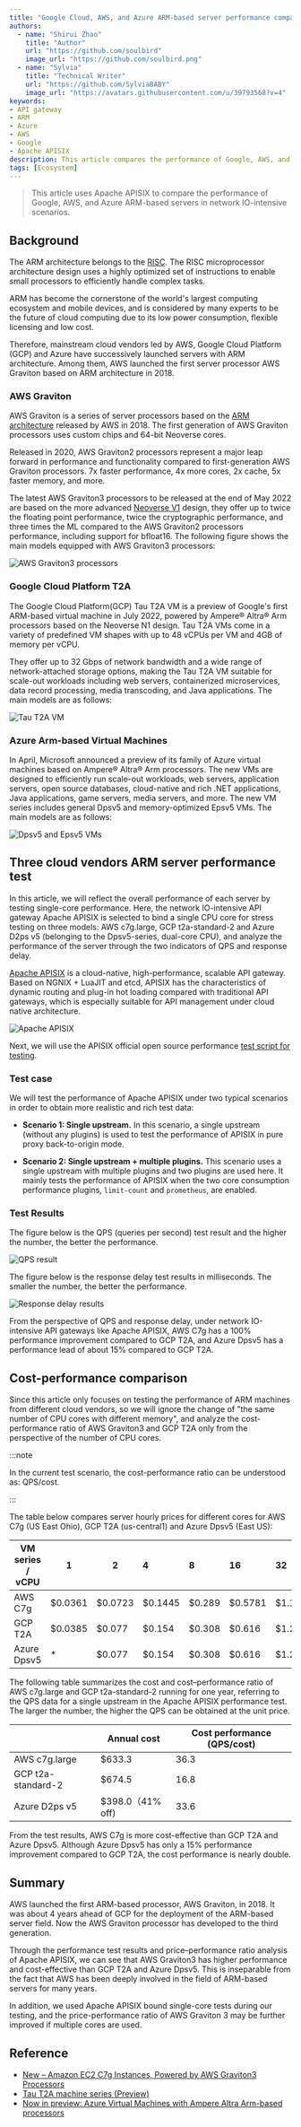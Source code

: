 ```yaml
---
title: "Google Cloud, AWS, and Azure ARM-based server performance comparison"
authors:
  - name: "Shirui Zhao"
    title: "Author"
    url: "https://github.com/soulbird"
    image_url: "https://github.com/soulbird.png"
  - name: "Sylvia"
    title: "Technical Writer"
    url: "https://github.com/SylviaBABY"
    image_url: "https://avatars.githubusercontent.com/u/39793568?v=4"
keywords: 
- API gateway
- ARM
- Azure
- AWS
- Google
- Apache APISIX
description: This article compares the performance of Google, AWS, and Azure ARM-based servers in network IO-intensive scenarios through the API gateway Apache APISIX.
tags: [Ecosystem]
---
```


> This article uses  Apache APISIX to compare the performance of Google, AWS, and Azure ARM-based servers in network IO-intensive scenarios.

<!--truncate-->

<head>
    <link rel="canonical" href="https://api7.ai/2022/08/12/arm-performance-google-aws-azure-with-apisix/" />
</head>

## Background

The ARM architecture belongs to the [RISC](https://en.wikipedia.org/wiki/Reduced_instruction_set_computer). The RISC microprocessor architecture design uses a highly optimized set of instructions to enable small processors to efficiently handle complex tasks.

ARM has become the cornerstone of the world's largest computing ecosystem and mobile devices, and is considered by many experts to be the future of cloud computing due to its low power consumption, flexible licensing and low cost.

Therefore, mainstream cloud vendors led by AWS, Google Cloud Platform (GCP) and Azure have successively launched servers with ARM architecture. Among them, AWS launched the first server processor AWS Graviton based on ARM architecture in 2018.

### AWS Graviton

AWS Graviton is a series of server processors based on the [ARM architecture](https://www.arm.com/) released by AWS in 2018. The first generation of AWS Graviton processors uses custom chips and 64-bit Neoverse cores.

Released in 2020, AWS Graviton2 processors represent a major leap forward in performance and functionality compared to first-generation AWS Graviton processors. 7x faster performance, 4x more cores, 2x cache, 5x faster memory, and more.

The latest AWS Graviton3 processors to be released at the end of May 2022 are based on the more advanced [Neoverse V1](https://www.arm.com/zh-TW/products/silicon-ip-cpu/neoverse/neoverse-v1) design, they offer up to twice the floating point performance, twice the cryptographic performance, and three times the ML compared to the AWS Graviton2 processors performance, including support for bfloat16. The following figure shows the main models equipped with AWS Graviton3 processors:

![AWS Graviton3 processors](https://static.apiseven.com/2022/blog/0812/1.png)

### Google Cloud Platform T2A

The Google Cloud Platform(GCP) Tau T2A VM is a preview of Google's first ARM-based virtual machine in July 2022, powered by Ampere® Altra® Arm processors based on the Neoverse N1 design. Tau T2A VMs come in a variety of predefined VM shapes with up to 48 vCPUs per VM and 4GB of memory per vCPU.

They offer up to 32 Gbps of network bandwidth and a wide range of network-attached storage options, making the Tau T2A VM suitable for scale-out workloads including web servers, containerized microservices, data record processing, media transcoding, and Java applications. The main models are as follows:

![Tau T2A VM](https://static.apiseven.com/2022/blog/0812/2.png)

### Azure Arm-based Virtual Machines

In April, Microsoft announced a preview of its family of Azure virtual machines based on Ampere® Altra® Arm processors. The new VMs are designed to efficiently run scale-out workloads, web servers, application servers, open source databases, cloud-native and rich .NET applications, Java applications, game servers, media servers, and more. The new VM series includes general Dpsv5 and memory-optimized Epsv5 VMs. The main models are as follows:

![Dpsv5 and Epsv5 VMs](https://static.apiseven.com/2022/blog/0812/3.png)

## Three cloud vendors ARM server performance test

In this article, we will reflect the overall performance of each server by testing single-core performance. Here, the network IO-intensive API gateway Apache APISIX is selected to bind a single CPU core for stress testing on three models: AWS c7g.large, GCP t2a-standard-2 and Azure D2ps v5 (belonging to the Dpsv5-series, dual-core CPU), and analyze the performance of the server through the two indicators of QPS and response delay.

[Apache APISIX](https://github.com/apache/apisix) is a cloud-native, high-performance, scalable API gateway. Based on NGNIX + LuaJIT and etcd, APISIX has the characteristics of dynamic routing and plug-in hot loading compared with traditional API gateways, which is especially suitable for API management under cloud native architecture.

![Apache APISIX](https://static.apiseven.com/2022/blog/0812/4.png)

Next, we will use the APISIX official open source performance [test script for testing](https://github.com/apache/apisix/blob/master/benchmark/run.sh).

### Test case

We will test the performance of Apache APISIX under two typical scenarios in order to obtain more realistic and rich test data:

* **Scenario 1: Single upstream.** In this scenario, a single upstream (without any plugins) is used to test the performance of APISIX in pure proxy back-to-origin mode.

* **Scenario 2: Single upstream + multiple plugins.** This scenario uses a single upstream with multiple plugins and two plugins are used here. It mainly tests the performance of APISIX when the two core consumption performance plugins, `limit-count` and `prometheus`, are enabled.

### Test Results

The figure below is the QPS (queries per second) test result and the higher the number, the better the performance.

![QPS result](https://static.apiseven.com/2022/blog/0812/5.png)

The figure below is the response delay test results in milliseconds. The smaller the number, the better the performance.

![Response delay results](https://static.apiseven.com/2022/blog/0812/6.png)

From the perspective of QPS and response delay, under network IO-intensive API gateways like Apache APISIX, AWS C7g has a 100% performance improvement compared to GCP T2A, and Azure Dpsv5 has a performance lead of about 15% compared to GCP T2A.

## Cost-performance comparison

Since this article only focuses on testing the performance of ARM machines from different cloud vendors, so we will ignore the change of "the same number of CPU cores with different memory", and analyze the cost-performance ratio of AWS Graviton3 and GCP T2A only from the perspective of the number of CPU cores.

:::note

In the current test scenario, the cost-performance ratio can be understood as: QPS/cost.

:::

The table below compares server hourly prices for different cores for AWS C7g (US East Ohio), GCP T2A (us-central1) and Azure Dpsv5 (East US):

| VM series / vCPU | 1       | 2       | 4       | 8      | 16      | 32      | 64      |
|------------------|---------|---------|:--------|:-------|:--------|:--------|:--------|
| AWS C7g          | $0.0361 | $0.0723 | $0.1445 | $0.289 | $0.5781 | $1.1562 | $1.7342 |
| GCP T2A          | $0.0385 | $0.077  | $0.154  | $0.308 | $0.616  | $1.232  | $1.848  |
| Azure Dpsv5      | *       | $0.077  | $0.154  | $0.308 | $0.616  | $1.232  | $1.848  |

The following table summarizes the cost and cost–performance ratio of AWS c7g.large and GCP t2a-standard-2 running for one year, referring to the QPS data for a single upstream in the Apache APISIX performance test. The larger the number, the higher the QPS can be obtained at the unit price.

|                    | Annual cost         | Cost performance (QPS/cost) |
|--------------------|-----------------|--------------------|
| AWS c7g.large      | $633.3          | 36.3               |
| GCP t2a-standard-2 | $674.5          | 16.8               |
| Azure D2ps v5      | $398.0（41% off) | 33.6               |

From the test results, AWS C7g is more cost-effective than GCP T2A and Azure Dpsv5. Although Azure Dpsv5 has only a 15% performance improvement compared to GCP T2A, the cost performance is nearly double.

## Summary

AWS launched the first ARM-based processor, AWS Graviton, in 2018. It was about 4 years ahead of GCP for the deployment of the ARM-based server field. Now the AWS Graviton processor has developed to the third generation.

Through the performance test results and price–performance ratio analysis of Apache APISIX, we can see that AWS Graviton3 has higher performance and cost-effective than GCP T2A and Azure Dpsv5. This is inseparable from the fact that AWS has been deeply involved in the field of ARM-based servers for many years.

In addition, we used Apache APISIX bound single-core tests during our testing, and the price-performance ratio of AWS Graviton 3 may be further improved if multiple cores are used.

## Reference

* [New – Amazon EC2 C7g Instances, Powered by AWS Graviton3 Processors](https://aws.amazon.com/cn/blogs/aws/new-amazon-ec2-c7g-instances-powered-by-aws-graviton3-processors/)
* [Tau T2A machine series (Preview)](https://cloud.google.com/compute/docs/general-purpose-machines#t2a_machines)
* [Now in preview: Azure Virtual Machines with Ampere Altra Arm-based processors](https://azure.microsoft.com/en-us/blog/now-in-preview-azure-virtual-machines-with-ampere-altra-armbased-processors/)
